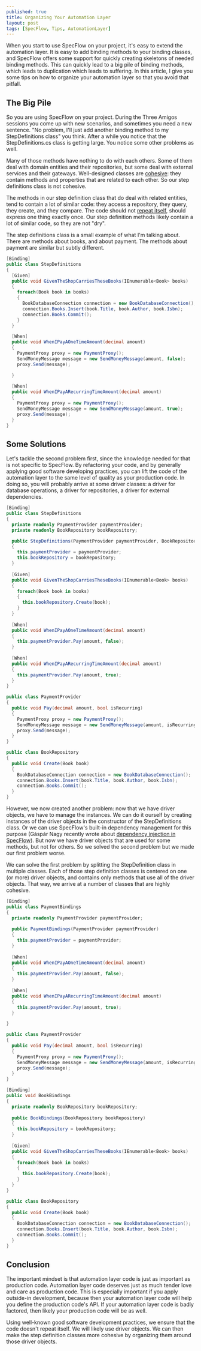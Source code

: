```yaml
---
published: true
title: Organizing Your Automation Layer
layout: post
tags: [SpecFlow, Tips, AutomationLayer]
---
```

When you start to use SpecFlow on your project, it's easy to extend the automation layer. It is easy to add binding methods to your binding classes, and SpecFlow offers some support for quickly creating skeletons of needed binding methods. This can quickly lead to a big pile of binding methods, which leads to duplication which leads to suffering. In this article, I give you some tips on how to organize your automation layer so that you avoid that pitfall.

<!--more-->

## The Big Pile

So you are using SpecFlow on your project. During the Three Amigos sessions you come up with new scenarios, and sometimes you need a new sentence. "No problem, I'll just add another binding method to my StepDefinitions class" you think. After a while you notice that the StepDefinitions.cs class is getting large. You notice some other problems as well.

Many of those methods have nothing to do with each others. Some of them deal with domain entities and their repositories, but some deal with external services and their gateways. Well-designed classes are [cohesive](https://www.wikiwand.com/en/Cohesion_(computer_science)): they contain methods and properties that are related to each other. So our step definitions class is not cohesive.

The methods in our step definition class that do deal with related entities, tend to contain a lot of similar code: they access a repository, they query, they create, and they compare. The code should not [repeat itself](https://www.wikiwand.com/en/Don't_repeat_yourself), should express one thing exactly once. Our step definition methods likely contain a lot of similar code, so they are not "dry".

The step definitions class is a small example of what I'm talking about. There are methods about books, and about payment. The methods about payment are similar but subtly different.

```c#
[Binding]
public class StepDefinitions
{
  [Given]
  public void GivenTheShopCarriesTheseBooks(IEnumerable<Book> books)
  {
	foreach(Book book in books)
    {
      BookDatabaseConnection connection = new BookDatabaseConnection();
      connection.Books.Insert(book.Title, book.Author, book.Isbn);
      connection.Books.Commit();
    }
  }

  [When]
  public void WhenIPayAOneTimeAmount(decimal amount)
  {
    PaymentProxy proxy = new PaymentProxy();
    SendMoneyMessage message = new SendMoneyMessage(amount, false);
    proxy.Send(message);

  }
  
  [When]
  public void WhenIPayARecurringTimeAmount(decimal amount)
  {
    PaymentProxy proxy = new PaymentProxy();
    SendMoneyMessage message = new SendMoneyMessage(amount, true);
    proxy.Send(message);
  }
}
```

## Some Solutions

Let's tackle the second problem first, since the knowledge needed for that is not specific to SpecFlow. By refactoring your code, and by generally applying good software developing practices, you can lift the code of the automation layer to the same level of quality as your production code. In doing so, you will probably arrive at some driver classes: a driver for database operations, a driver for repositories, a driver for external dependencies.

```c#
[Binding]
public class StepDefinitions
{
  private readonly PaymentProvider paymentProvider;
  private readonly BookRepository bookRepository;

  public StepDefinitions(PaymentProvider paymentProvider, BookRepository bookRepository)
  {
    this.paymentProvider = paymentProvider;
    this.bookRepository = bookRepository;
  }
  
  [Given]
  public void GivenTheShopCarriesTheseBooks(IEnumerable<Book> books)
  {
	foreach(Book book in books)
    {
      this.bookRepository.Create(book);
    }
  }
  
  [When]
  public void WhenIPayAOneTimeAmount(decimal amount)
  {
    this.paymentProvider.Pay(amount, false);
  }
  
  [When]
  public void WhenIPayARecurringTimeAmount(decimal amount)
  {
    this.paymentProvider.Pay(amount, true);
  }
}

public class PaymentProvider
{
  public void Pay(decimal amount, bool isRecurring)
  {
    PaymentProxy proxy = new PaymentProxy();
    SendMoneyMessage message = new SendMoneyMessage(amount, isRecurring);
    proxy.Send(message);
  }
}

public class BookRepository
{
  public void Create(Book book)
  {
    BookDatabaseConnection connection = new BookDatabaseConnection();
    connection.Books.Insert(book.Title, book.Author, book.Isbn);
    connection.Books.Commit();
  }
}
```

However, we now created another problem: now that we have driver objects, we have to manage the instances. We can do it ourself by creating instances of the driver objects in the constructor of the StepDefinitions class. Or we can use SpecFlow's built-in dependency management for this purpose (Gáspár Nagy recently wrote about [dependency injection in SpecFlow](http://gasparnagy.com/2016/08/specflow-tips-customizing-dependency-injection-with-autofac/)). But now we have driver objects that are used for some methods, but not for others. So we solved the second problem but we made our first problem worse.

We can solve the first problem by splitting the StepDefinition class in multiple classes. Each of those step definition classes is centered on one (or more) driver objects, and contains only methods that use all of the driver objects. That way, we arrive at a number of classes that are highly cohesive.

```c#
[Binding]
public class PaymentBindings
{
  private readonly PaymentProvider paymentProvider;
  
  public PaymentBindings(PaymentProvider paymentProvider)
  {
    this.paymentProvider = paymentProvider;
  }
  
  [When]
  public void WhenIPayAOneTimeAmount(decimal amount)
  {
    this.paymentProvider.Pay(amount, false);
  }
  
  [When]
  public void WhenIPayARecurringTimeAmount(decimal amount)
  {
    this.paymentProvider.Pay(amount, true);
  }

}

public class PaymentProvider
{
  public void Pay(decimal amount, bool isRecurring)
  {
    PaymentProxy proxy = new PaymentProxy();
    SendMoneyMessage message = new SendMoneyMessage(amount, isRecurring);
    proxy.Send(message);
  }
}

[Binding]
public void BookBindings
{
  private readonly BookRepository bookRepository;
  
  public BookBindings(BookRepository bookRepository)
  {
    this.bookRepository = bookRepository;
  }
  
  [Given]
  public void GivenTheShopCarriesTheseBooks(IEnumerable<Book> books)
  {
	foreach(Book book in books)
    {
      this.bookRepository.Create(book);
    }
  }
}

public class BookRepository
{
  public void Create(Book book)
  {
    BookDatabaseConnection connection = new BookDatabaseConnection();
    connection.Books.Insert(book.Title, book.Author, book.Isbn);
    connection.Books.Commit();
  }
}
```

## Conclusion

The important mindset is that automation layer code is just as important as production code. Automation layer code deserves just as much tender love and care as production code. This is especially important if you apply outside-in development, because then your automation layer code will help you define the production code's API. If your automation layer code is badly factored, then likely your production code will be as well.

Using well-known good software development practices, we ensure that the code doesn't repeat itself. We will likely use driver objects. We can then make the step definition classes more cohesive by organizing them around those driver objects.